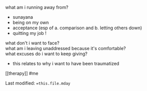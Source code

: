 what am i running away from?  
- sunayana  
- being on my own  
- acceptance (esp of a. comparison and b. letting others down)  
- quitting my job !  
  
  
what don't i want to face?  
what am i leaving unaddressed because it's comfortable?  
what excuses do i want to keep giving?  
- this relates to why i want to have been traumatized



[[therapy]]
#me

Last modified: `=this.file.mday`
